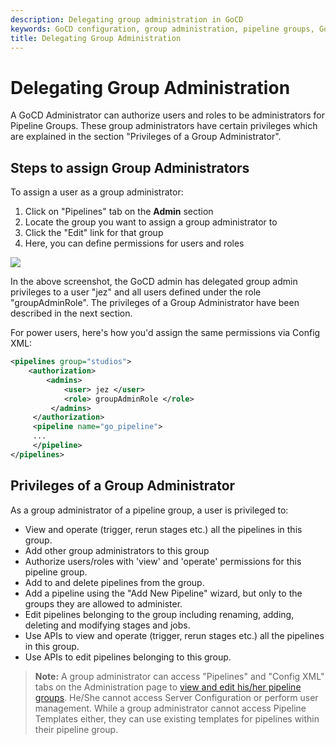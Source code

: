 ```yaml
---
description: Delegating group administration in GoCD
keywords: GoCD configuration, group administration, pipeline groups, GoCD administrator, group administrator, pipeline templates
title: Delegating Group Administration
---
```


# Delegating Group Administration

A GoCD Administrator can authorize users and roles to be administrators for Pipeline Groups. These group administrators have certain privileges which are explained in the section "Privileges of a Group Administrator".

## Steps to assign Group Administrators

To assign a user as a group administrator:

1. Click on "Pipelines" tab on the **Admin** section
2. Locate the group you want to assign a group administrator to
3. Click the "Edit" link for that group
4. Here, you can define permissions for users and roles

![](../images/group_admin_permissions.png)

In the above screenshot, the GoCD admin has delegated group admin privileges to a user "jez" and all users defined under the role "groupAdminRole". The privileges of a Group Administrator have been described in the next section.

For power users, here's how you'd assign the same permissions via Config XML:

```xml
<pipelines group="studios">
    <authorization>
        <admins>
            <user> jez </user>
            <role> groupAdminRole </role>
         </admins>
     </authorization>
     <pipeline name="go_pipeline">
     ...
     </pipeline>
</pipelines>

```

## Privileges of a Group Administrator

As a group administrator of a pipeline group, a user is privileged to:

- View and operate (trigger, rerun stages etc.) all the pipelines in this group.
- Add other group administrators to this group
- Authorize users/roles with 'view' and 'operate' permissions for this pipeline group.
- Add to and delete pipelines from the group.
- Add a pipeline using the "Add New Pipeline" wizard, but only to the groups they are allowed to administer.
- Edit pipelines belonging to the group including renaming, adding, deleting and modifying stages and jobs.
- Use APIs to view and operate (trigger, rerun stages etc.) all the pipelines in this group.
- Use APIs to edit pipelines belonging to this group.

> **Note:** A group administrator can access "Pipelines" and "Config XML" tabs on the Administration page to [view and edit his/her pipeline groups](pipeline_group_admin_config.html). He/She cannot access Server Configuration or perform user management. While a group administrator cannot access Pipeline Templates either, they can use existing templates for pipelines within their pipeline group.
